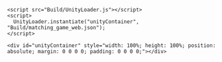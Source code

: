 <head>
    <meta charset="utf-8">
    <meta http-equiv="Content-Type" content="text/html; charset=utf-8">
    

    <script src="Build/UnityLoader.js"></script>
    <script>
      UnityLoader.instantiate("unityContainer", "Build/matching_game_web.json");
    </script>
  </head>
  <body>
    
    <div id="unityContainer" style="width: 100%; height: 100%; position: absolute; margin: 0 0 0 0; padding: 0 0 0 0;"></div>
  </body>

